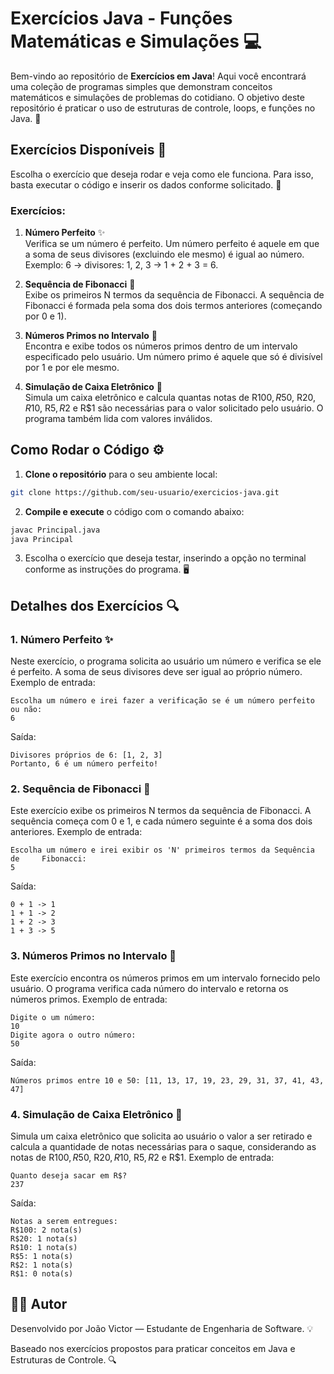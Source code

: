 # Exercícios Java - Funções Matemáticas e Simulações 💻

Bem-vindo ao repositório de **Exercícios em Java**! Aqui você encontrará uma coleção de programas simples que demonstram conceitos matemáticos e simulações de problemas do cotidiano. O objetivo deste repositório é praticar o uso de estruturas de controle, loops, e funções no Java. 🚀

## Exercícios Disponíveis 🔢

Escolha o exercício que deseja rodar e veja como ele funciona. Para isso, basta executar o código e inserir os dados conforme solicitado. 🎯

### Exercícios:

1. **Número Perfeito** ✨  
   Verifica se um número é perfeito. Um número perfeito é aquele em que a soma de seus divisores (excluindo ele mesmo) é igual ao número. Exemplo: 6 → divisores: 1, 2, 3 → 1 + 2 + 3 = 6.

2. **Sequência de Fibonacci** 🔄  
   Exibe os primeiros N termos da sequência de Fibonacci. A sequência de Fibonacci é formada pela soma dos dois termos anteriores (começando por 0 e 1).

3. **Números Primos no Intervalo** 🔢  
   Encontra e exibe todos os números primos dentro de um intervalo especificado pelo usuário. Um número primo é aquele que só é divisível por 1 e por ele mesmo.

4. **Simulação de Caixa Eletrônico** 💸  
   Simula um caixa eletrônico e calcula quantas notas de R$100, R$50, R$20, R$10, R$5, R$2 e R$1 são necessárias para o valor solicitado pelo usuário. O programa também lida com valores inválidos.

## Como Rodar o Código ⚙️

1. **Clone o repositório** para o seu ambiente local:

```bash
git clone https://github.com/seu-usuario/exercicios-java.git
```

2. **Compile e execute** o código com o comando abaixo:
    
```bash
javac Principal.java
java Principal
```

3. Escolha o exercício que deseja testar, inserindo a opção no terminal conforme as instruções do programa. 🖥️

## Detalhes dos Exercícios 🔍

### 1. Número Perfeito ✨

Neste exercício, o programa solicita ao usuário um número e verifica se ele é perfeito. A soma de seus divisores deve ser igual ao próprio número. Exemplo de entrada:

    Escolha um número e irei fazer a verificação se é um número perfeito ou não: 
    6

Saída:

    Divisores próprios de 6: [1, 2, 3]
    Portanto, 6 é um número perfeito!

### 2. Sequência de Fibonacci 🔄
Este exercício exibe os primeiros N termos da sequência de Fibonacci. A sequência começa com 0 e 1, e cada número seguinte é a soma dos dois anteriores. Exemplo de entrada:

    Escolha um número e irei exibir os 'N' primeiros termos da Sequência de     Fibonacci: 
    5

Saída:

    0 + 1 -> 1
    1 + 1 -> 2
    1 + 2 -> 3
    1 + 3 -> 5

### 3. Números Primos no Intervalo 🔢
Este exercício encontra os números primos em um intervalo fornecido pelo usuário. O programa verifica cada número do intervalo e retorna os números primos. Exemplo de entrada:

    Digite o um número: 
    10
    Digite agora o outro número: 
    50

Saída:

    Números primos entre 10 e 50: [11, 13, 17, 19, 23, 29, 31, 37, 41, 43, 47]

### 4. Simulação de Caixa Eletrônico 💸
Simula um caixa eletrônico que solicita ao usuário o valor a ser retirado e calcula a quantidade de notas necessárias para o saque, considerando as notas de R$100, R$50, R$20, R$10, R$5, R$2 e R$1. Exemplo de entrada:

    Quanto deseja sacar em R$? 
    237

Saída:

    Notas a serem entregues:
    R$100: 2 nota(s)
    R$20: 1 nota(s)
    R$10: 1 nota(s)
    R$5: 1 nota(s)
    R$2: 1 nota(s)
    R$1: 0 nota(s)

## 👨‍💻 Autor
Desenvolvido por João Victor — Estudante de Engenharia de Software. 💡

Baseado nos exercícios propostos para praticar conceitos em Java e Estruturas de Controle. 🔍